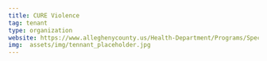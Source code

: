 ```yaml
---
title: CURE Violence
tag: tenant
type: organization
website: https://www.alleghenycounty.us/Health-Department/Programs/Special-Initiatives/Violence-Prevention/Office-of-Violence-Prevention.aspx
img:  assets/img/tennant_placeholder.jpg
---
```

